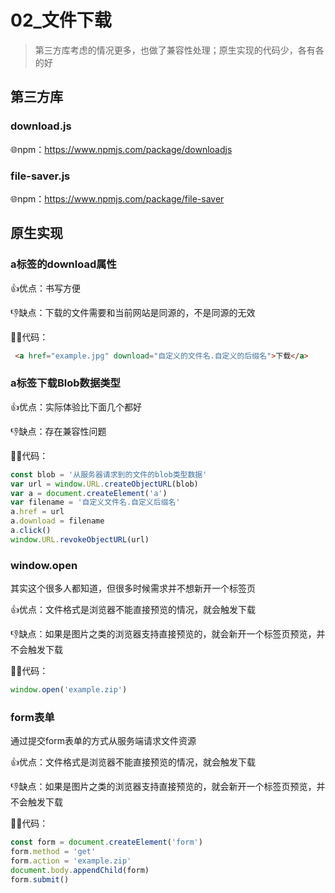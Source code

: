 # 02_文件下载

> 第三方库考虑的情况更多，也做了兼容性处理；原生实现的代码少，各有各的好

## 第三方库

### download.js

🌐npm：https://www.npmjs.com/package/downloadjs

### file-saver.js

🌐npm：https://www.npmjs.com/package/file-saver


## 原生实现

### a标签的download属性

👍优点：书写方便

👎缺点：下载的文件需要和当前网站是同源的，不是同源的无效

👨‍💻代码：
```html
 <a href="example.jpg" download="自定义的文件名.自定义的后缀名">下载</a>
```

### a标签下载Blob数据类型

👍优点：实际体验比下面几个都好

👎缺点：存在兼容性问题

👨‍💻代码：
```js
const blob = '从服务器请求到的文件的blob类型数据'
var url = window.URL.createObjectURL(blob)
var a = document.createElement('a')
var filename = '自定义文件名.自定义后缀名'
a.href = url
a.download = filename
a.click()
window.URL.revokeObjectURL(url)
```


### window.open

其实这个很多人都知道，但很多时候需求并不想新开一个标签页

👍优点：文件格式是浏览器不能直接预览的情况，就会触发下载

👎缺点：如果是图片之类的浏览器支持直接预览的，就会新开一个标签页预览，并不会触发下载

👨‍💻代码：
```js
window.open('example.zip')
```

### form表单

通过提交form表单的方式从服务端请求文件资源

👍优点：文件格式是浏览器不能直接预览的情况，就会触发下载

👎缺点：如果是图片之类的浏览器支持直接预览的，就会新开一个标签页预览，并不会触发下载

👨‍💻代码：
```js
const form = document.createElement('form')
form.method = 'get'
form.action = 'example.zip'
document.body.appendChild(form)
form.submit()
```
